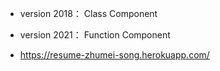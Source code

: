 - version 2018： Class Component 

- version 2021： Function Component
- https://resume-zhumei-song.herokuapp.com/